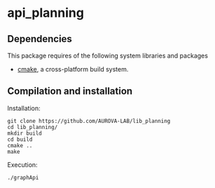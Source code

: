 # api_planning


## Dependencies

This package requires of the following system libraries and packages

* [cmake](https://www.cmake.org "CMake's Homepage"), a cross-platform build system.

## Compilation and installation

Installation:

```shell
git clone https://github.com/AUROVA-LAB/lib_planning
cd lib_planning/
mkdir build
cd build
cmake .. 
make
```

Execution:

```shell
./graphApi
```

